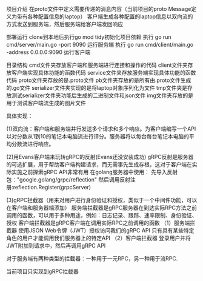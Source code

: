 项目介绍
在proto文件中定义需要传递的消息内容（当前项目的proto Message定义为带有各种配置信息的laptop）
客户端生成各种配置的laptop信息以双向流的方式发送到服务端，然后服务端给客户端发回响应


部署运行
clone到本地后执行go mod tidy初始化项目依赖
执行 go run cmd/server/main.go -port 9090 运行服务端
执行 go run cmd/client/main.go -address 0.0.0.0:9090 运行客户端


目录结构
cmd文件夹存放客户端和服务端进行连接和操作的代码
client文件夹存放客户端实现具体功能的函数代码
service文件夹存放服务端实现具体功能的函数代码
proto文件夹存放的是.proto文件
pb文件夹存放的是所有由.proto文件生成的.go文件
serializer文件夹实现的是将laptop对象序列化为文件
tmp文件夹是存放测试serializer文件夹功能后生成的二进制文件和json文件
img文件夹存放的是用于测试客户端流生成的图片文件




具体实现：

(1)双向流：客户端和服务端并行发送多个请求和多个响应。为客户端编写一个API以对分数从1到10的笔记本电脑流进行评分。服务器将以每台每台笔记本电脑的平均分数流进行响应。

(2)用Evans客户端来玩转gRPC的反射(Evans还没安装成功)
gRPC反射是服务器的可选扩展，用于帮助客户端构建请求，而无需事先生成存根，这对于客户端在实际实施之前探索gRPC API非常有用
在golang服务器中使用：
    先导入反射包："google.golang/grpc/reflection"
    然后调用反射注册:reflection.Register(grpcServer)

(3)gRPC拦截器（用来对用户进行身份验证和授权，类似于一个中间件功能，可以在客户端和服务器端添加）
服务端拦截器是gRPC服务器在到达实际RPC方法之前调用的函数，可以用于多种用途，例如：日志记录、跟踪、速率限制、身份验证、授权
客户端拦截器是gRPC客户端在调用实际RPC之前调用的函数
（1）服务端拦截器
    使用JSON Web令牌（JWT）授权访问我们的gRPC API
    只有具有某些特定角色的用户才能调用我们服务器上的特定API
（2）客户端拦截器
    登录用户并将JWT附加到请求中，然后再调用gRPC API

对于服务端有两种类型的拦截器：一种用于一元RPC，另一种用于流RPC.

当前项目只实现到gRPC拦截器

